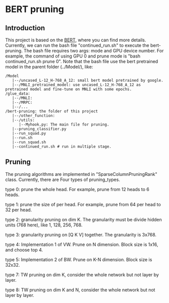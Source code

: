 BERT pruning
===
## Introduction
This project is based on the [BERT](https://github.com/google-research/bert), where you can find more details.
Currently, we can run the bash file "continued_run.sh" to execute the bert-pruning. The bash file requires two args: mode and GPU device number.
For example, the command of using GPU 0 and prune mode is "bash continued_run.sh prune 0".
Note that the bash file use the bert pretrained model in the parent folder (../Model/), like:

```
/Model
   |--/uncased_L-12_H-768_A_12: small bert model pretrained by google. 
   |--/MNLI_pretrained_model: use uncased_L-12_H-768_A_12 as pretrained model and fine-tune on MNLI with some epochs.
/glue_data: 
   |--/MNLI: 
   |--/MRPC:
   |--/...
/bert-pruning: the folder of this project
   |--/other_function:
   |--/utils:
      |--Myhook.py: The main file for pruning.
   |--pruning_classifier.py
   |--run_squad.py
   |--run.sh
   |--run_squad.sh
   |--continued_run.sh # run in multiple stage.
```

## Pruning
The pruning algorithms are implemented in "SparseColumnPruningRank" class. Currently, there are Four types of pruning_types. 

type 0: prune the whole head. For example, prune from 12 heads to 6 heads. 

type 1: prune the size of per head. For example, prune from 64 per head to 32 per head. 

type 2: granularity pruning on dim K. The granularity must be divide hidden units (768 here), like 1, 128, 256, 768. 

type 3: granularity pruning on [Q K V] together. The granularity is 3x768. 

type 4: Implementation 1 of VW. Prune on N dimension. Block size is 1x16, and choose top 4. 

type 5: Implementation 2 of BW. Prune on K-N dimension. Block size is 32x32. 

type 7: TW pruning on dim K, consider the whole network but not layer by layer.

type 8: TW pruning on dim K and N, consider the whole network but not layer by layer.
